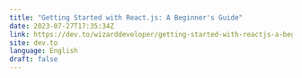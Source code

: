```yaml
---
title: "Getting Started with React.js: A Beginner's Guide"
date: 2023-07-27T17:35:34Z
link: https://dev.to/wizarddeveloper/getting-started-with-reactjs-a-beginners-guide-30p1?utm_medium=RSS&utm_source=news.12bit.vn
site: dev.to
language: English
draft: false
---
```

